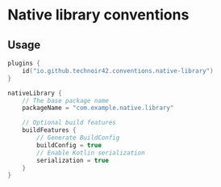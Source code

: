 Native library conventions
==========================

## Usage

```kotlin
plugins {
    id("io.github.technoir42.conventions.native-library")
}

nativeLibrary {
    // The base package name
    packageName = "com.example.native.library"

    // Optional build features
    buildFeatures {
        // Generate BuildConfig
        buildConfig = true
        // Enable Kotlin serialization
        serialization = true
    }
}
```
